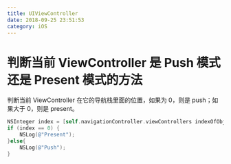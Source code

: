 ```yaml
---
title: UIViewController
date: 2018-09-25 23:51:53
category: iOS
---
```


# 判断当前 ViewController 是 Push 模式还是 Present 模式的方法

判断当前 ViewController 在它的导航栈里面的位置，如果为 0，则是 push；如果大于 0，则是 present。

```objective-c
NSInteger index = [self.navigationController.viewControllers indexOfObject:self];
if (index == 0) {
    NSLog(@"Present");
}else{
    NSLog(@"Push");
}
```

<!-- more -->
